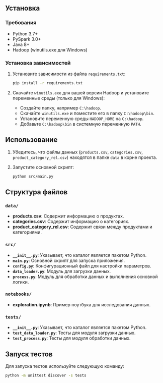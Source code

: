 
## Установка

### Требования

- Python 3.7+
- PySpark 3.0+
- Java 8+
- Hadoop (winutils.exe для Windows)

### Установка зависимостей

1. Установите зависимости из файла `requirements.txt`:

    ```bash
    pip install -r requirements.txt
    ```

2. Скачайте `winutils.exe` для вашей версии Hadoop и установите переменные среды (только для Windows):

    - Создайте папку, например `C:\hadoop`.
    - Скачайте `winutils.exe` и поместите его в папку `C:\hadoop\bin`.
    - Установите переменную среды `HADOOP_HOME` на `C:\hadoop`.
    - Добавьте `C:\hadoop\bin` в системную переменную `PATH`.

## Использование

1. Убедитесь, что файлы данных (`products.csv`, `categories.csv`, `product_category_rel.csv`) находятся в папке `data` в корне проекта.
2. Запустите основной скрипт:

    ```bash
    python src/main.py
    ```

## Структура файлов

### `data/`

- **products.csv**: Содержит информацию о продуктах.
- **categories.csv**: Содержит информацию о категориях.
- **product_category_rel.csv**: Содержит связи между продуктами и категориями.

### `src/`

- **`__init__.py`**: Указывает, что каталог является пакетом Python.
- **`main.py`**: Основной скрипт для запуска приложения.
- **`config.py`**: Конфигурационный файл для настройки параметров.
- **`data_loader.py`**: Модуль для загрузки данных.
- **`process.py`**: Модуль для обработки данных и выполнения основной логики.

### `notebooks/`

- **exploration.ipynb**: Пример ноутбука для исследования данных.

### `tests/`

- **`__init__.py`**: Указывает, что каталог является пакетом Python.
- **`test_data_loader.py`**: Тесты для модуля загрузки данных.
- **`test_process.py`**: Тесты для модуля обработки данных.

## Запуск тестов

Для запуска тестов используйте следующую команду:

```bash
python -m unittest discover -s tests
